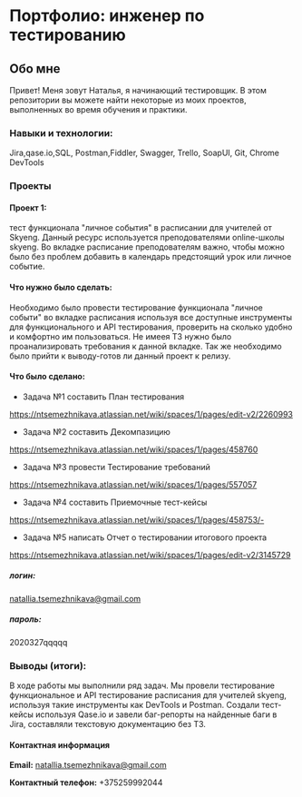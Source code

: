 # Портфолио: инженер по тестированию

## Обо мне

Привет! Меня зовут Наталья, я начинающий тестировщик.
В этом репозитории вы можете найти некоторые из моих проектов, выполненных во время обучения и практики.

### Навыки и технологии:
Jira,qase.io,SQL, Postman,Fiddler, Swagger, Trello,
SoapUI,  Git, Chrome DevTools

### Проекты

#### Проект 1:

тест функционала "личное события" в расписании для учителей от Skyeng. Данный ресурс используется преподователями online-школы skyeng. Во вкладке расписание преподователям важно, чтобы можно было без проблем добавить в календарь предстоящий урок или личное событие. 

#### Что нужно было сделать:

Необходимо было провести тестирование функционала "личное событи" во вкладке расписания используя все доступные инструменты для функционального и API тестирования,  проверить на сколько удобно и комфортно им пользоваться. Не имеея ТЗ нужно было проанализировать требования к данной вкладке. Так же необходимо было прийти к выводу-готов ли данный проект к релизу.

#### Что было сделано:

*  Задача №1 составить План тестирования 

 https://ntsemezhnikava.atlassian.net/wiki/spaces/1/pages/edit-v2/2260993 

* Задача №2 составить Декомпазицию

https://ntsemezhnikava.atlassian.net/wiki/spaces/1/pages/458760

* Задача №3 провести Тестирование требований

https://ntsemezhnikava.atlassian.net/wiki/spaces/1/pages/557057

* Задача №4 составить Приемочные тест-кейсы

https://ntsemezhnikava.atlassian.net/wiki/spaces/1/pages/458753/-

* Задача №5 написать Отчет о тестировании итогового проекта

https://ntsemezhnikava.atlassian.net/wiki/spaces/1/pages/edit-v2/3145729



  ##### логин: 
  
  natallia.tsemezhnikava@gmail.com
  
 ##### пароль:
  
  2020327qqqqq

### Выводы (итоги):

 В ходе работы мы выполнили ряд задач. Мы провели тестирование функциональное и API тестирование расписания для учителей skyeng, используя такие инструменты как DevTools и Postman. Создали тест-кейсы используя Qase.io и завели баг-репорты на найденные баги в Jira, составляли текстовую документацию без ТЗ. 

#### Контактная информация

**Email:** natallia.tsemezhnikava@gmail.com

**Контактный телефон:** +375259992044
